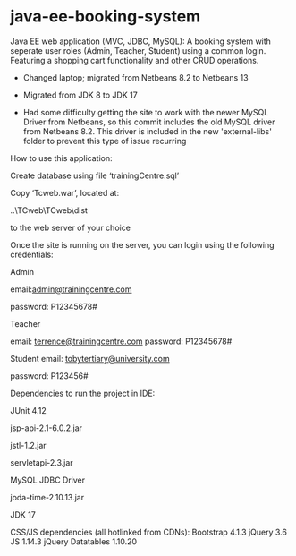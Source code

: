 # java-ee-booking-system
Java EE web application (MVC, JDBC, MySQL): A booking system with seperate user roles (Admin, Teacher, Student) using a common login. Featuring a shopping cart functionality and other CRUD operations.

 - Changed laptop; migrated from Netbeans 8.2 to Netbeans 13

 - Migrated from JDK 8 to JDK 17

 - Had some difficulty getting the site to work with the newer MySQL Driver from Netbeans, so this commit includes the old MySQL driver from Netbeans 8.2. This driver is included in the new 'external-libs' folder to prevent this type of issue recurring

How to use this application:

Create database using file ‘trainingCentre.sql’

Copy ‘Tcweb.war’, located at:

..\TCweb\TCweb\dist

to the web server of your choice

Once the site is running on the server, you can login using the following credentials:

Admin

email:admin@trainingcentre.com

password:
P12345678#

Teacher

email:
terrence@trainingcentre.com
password:
P12345678#

Student
email:
tobytertiary@university.com

password:
P123456#

Dependencies to run the project in IDE:

JUnit 4.12

jsp-api-2.1-6.0.2.jar

jstl-1.2.jar

servletapi-2.3.jar

MySQL JDBC Driver

joda-time-2.10.13.jar

JDK 17


CSS/JS dependencies (all hotlinked from CDNs):
Bootstrap 4.1.3
jQuery 3.6
JS 1.14.3
jQuery Datatables 1.10.20
